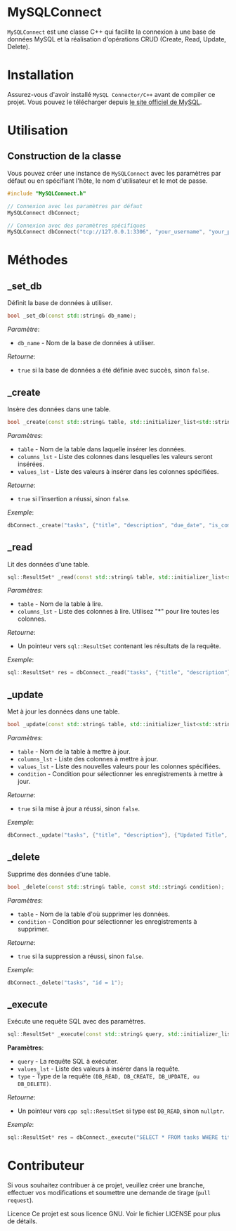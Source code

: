 
# MySQLConnect

`MySQLConnect` est une classe C++ qui facilite la connexion à une base de données MySQL et la réalisation d'opérations CRUD (Create, Read, Update, Delete).

# Installation

Assurez-vous d'avoir installé `MySQL Connector/C++` avant de compiler ce projet. Vous pouvez le télécharger depuis [le site officiel de MySQL](https://dev.mysql.com/downloads/connector/cpp/).

# Utilisation

## Construction de la classe

Vous pouvez créer une instance de `MySQLConnect` avec les paramètres par défaut ou en spécifiant l'hôte, le nom d'utilisateur et le mot de passe.

```cpp
#include "MySQLConnect.h"

// Connexion avec les paramètres par défaut
MySQLConnect dbConnect;

// Connexion avec des paramètres spécifiques
MySQLConnect dbConnect("tcp://127.0.0.1:3306", "your_username", "your_password");
```
# Méthodes
## _set_db
Définit la base de données à utiliser.

```cpp
bool _set_db(const std::string& db_name);
```
*Paramètre*:

 - `db_name` - Nom de la base de données à utiliser.
 
*Retourne*:
 - `true` si la base de données a été définie avec succès, sinon `false`.
## _create
Insère des données dans une table.

```cpp
bool _create(const std::string& table, std::initializer_list<std::string> columns_lst, std::initializer_list<std::string> values_lst);
```
*Paramètres*:

 - `table` - Nom de la table dans laquelle insérer les données.
 - `columns_lst` - Liste des colonnes dans lesquelles les valeurs seront
   insérées.
 - `values_lst` - Liste des valeurs à insérer dans les colonnes
   spécifiées.

  *Retourne*: 
 - `true` si l'insertion a réussi, sinon `false`.

*Exemple*:
```cpp
dbConnect._create("tasks", {"title", "description", "due_date", "is_completed", "category_id"}, {"Task 1", "Description of task 1", "2024-12-31", "1", "2"});
```
## _read
Lit des données d'une table.

```cpp
sql::ResultSet* _read(const std::string& table, std::initializer_list<std::string> columns_lst);
```
*Paramètres*:

 - `table` - Nom de la table à lire.
 - `columns_lst` - Liste des colonnes à lire. Utilisez "*" pour lire
   toutes les colonnes.

*Retourne*: 
 - Un pointeur vers `sql::ResultSet` contenant les résultats de la
   requête.

*Exemple*:

```cpp
sql::ResultSet* res = dbConnect._read("tasks", {"title", "description"});
```

## _update
Met à jour les données dans une table.

```cpp
bool _update(const std::string& table, std::initializer_list<std::string> columns_lst, std::initializer_list<std::string> values_lst, const std::string& condition);
```
*Paramètres*:

 - `table` - Nom de la table à mettre à jour.
 - `columns_lst` - Liste des colonnes à mettre à jour.
 - `values_lst` - Liste des nouvelles valeurs pour les colonnes
   spécifiées.
 - `condition` - Condition pour sélectionner les enregistrements à
   mettre à jour.

*Retourne*: 

 - `true` si la mise à jour a réussi, sinon `false`.

*Exemple*:
```cpp
dbConnect._update("tasks", {"title", "description"}, {"Updated Title", "Updated Description"}, "id = 1");
```
## _delete
Supprime des données d'une table.

```cpp
bool _delete(const std::string& table, const std::string& condition);
```
*Paramètres*:

 - `table` - Nom de la table d'où supprimer les données.
 - `condition` - Condition pour sélectionner les enregistrements à
   supprimer.

*Retourne*: 

 - `true` si la suppression a réussi, sinon `false`.

*Exemple*:
```cpp
dbConnect._delete("tasks", "id = 1");
```
## _execute
Exécute une requête SQL avec des paramètres.

```cpp
sql::ResultSet* _execute(const std::string& query, std::initializer_list<std::string> values_lst, query_type type);
```
**Paramètres**:

 - `query` - La requête SQL à exécuter.
 - `values_lst` - Liste des valeurs à insérer dans la requête.
 - `type` - Type de la requête `(DB_READ, DB_CREATE, DB_UPDATE, ou
   DB_DELETE)`.

*Retourne*: 
 - Un pointeur vers `cpp sql::ResultSet` si type est `DB_READ`, sinon
   `nullptr`.

*Exemple*:

```cpp
sql::ResultSet* res = dbConnect._execute("SELECT * FROM tasks WHERE title = ?", {"Task 1"}, DB_READ);
```
# Contributeur
Si vous souhaitez contribuer à ce projet, veuillez créer une branche, effectuer vos modifications et soumettre une demande de tirage (`pull request`).

Licence
Ce projet est sous licence GNU. Voir le fichier LICENSE pour plus de détails.
